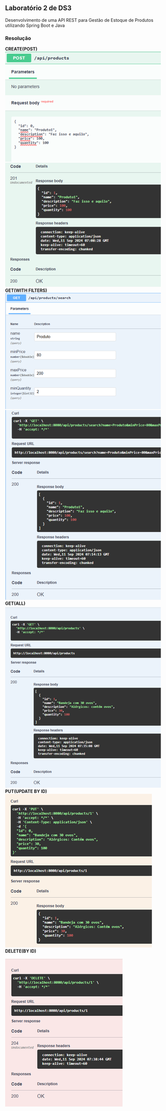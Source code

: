 ## Laboratório 2 de DS3

Desenvolvimento de uma API REST para Gestão de Estoque de Produtos utilizando Spring Boot e Java

### Resolução

**CREATE(POST)**
![img.png](Assets/img/img.png)
![img_1.png](Assets/img/img_1.png)
**GET(WITH FILTERS)**
![img_2.png](Assets/img/img_2.png)
![img_3.png](Assets/img/img_3.png)
**GET(ALL)**
![img_4.png](Assets/img/img_4.png)
**PUT(UPDATE BY ID)**
![img_5.png](Assets/img/img_5.png)
**DELETE(BY ID)**

![img_6.png](Assets/img/img_6.png)

